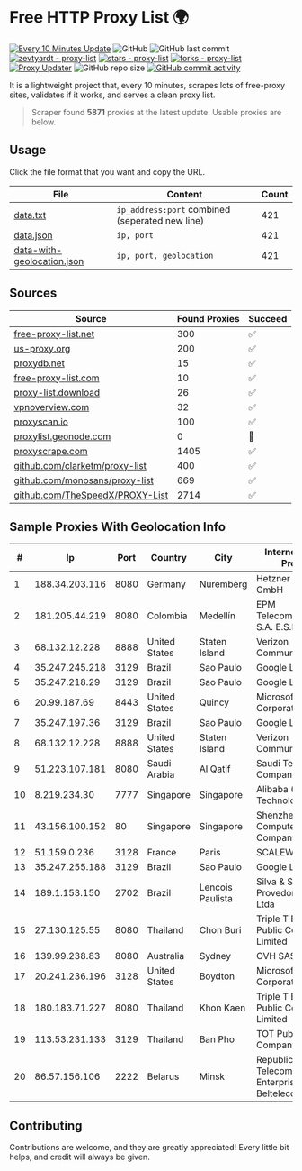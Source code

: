 
# Free HTTP Proxy List 🌍

[![Every 10 Minutes Update](https://github.com/mertguvencli/http-proxy-list/actions/workflows/main.yml/badge.svg?branch=main)](https://github.com/mertguvencli/http-proxy-list/actions/workflows/main.yml)
![GitHub](https://img.shields.io/github/license/mertguvencli/http-proxy-list)
![GitHub last commit](https://img.shields.io/github/last-commit/mertguvencli/http-proxy-list)
[![zevtyardt - proxy-list](https://img.shields.io/static/v1?label=zevtyardt&message=proxy-list&color=blue&logo=github)](https://github.com/zevtyardt/proxy-list "Go to GitHub repo")
[![stars - proxy-list](https://img.shields.io/github/stars/zevtyardt/proxy-list?style=social)](https://github.com/zevtyardt/proxy-list)
[![forks - proxy-list](https://img.shields.io/github/forks/zevtyardt/proxy-list?style=social)](https://github.com/zevtyardt/proxy-list)
[![Proxy Updater](https://github.com/zevtyardt/proxy-list/workflows/Proxy%20Updater/badge.svg)](https://github.com/zevtyardt/proxy-list/actions?query=workflow:"Proxy+Updater")
![GitHub repo size](https://img.shields.io/github/repo-size/zevtyardt/proxy-list)
[![GitHub commit activity](https://img.shields.io/github/commit-activity/m/zevtyardt/proxy-list?logo=commits)](https://github.com/zevtyardt/proxy-list/commits/main)

It is a lightweight project that, every 10 minutes, scrapes lots of free-proxy sites, validates if it works, and serves a clean proxy list.

> Scraper found **5871** proxies at the latest update. Usable proxies are below.

## Usage

Click the file format that you want and copy the URL.

|File|Content|Count|
|----|-------|-----|
|[data.txt](https://raw.githubusercontent.com/mertguvencli/http-proxy-list/main/proxy-list/data.txt)|`ip_address:port` combined (seperated new line)|421|
|[data.json](https://raw.githubusercontent.com/mertguvencli/http-proxy-list/main/proxy-list/data.json)|`ip, port`|421|
|[data-with-geolocation.json](https://raw.githubusercontent.com/mertguvencli/http-proxy-list/main/proxy-list/data-with-geolocation.json)|`ip, port, geolocation`|421|

## Sources

|Source|Found Proxies|Succeed|
|------|-------------|-------|
|[free-proxy-list.net](https://free-proxy-list.net)|300|✅|
|[us-proxy.org](https://www.us-proxy.org)|200|✅|
|[proxydb.net](http://proxydb.net)|15|✅|
|[free-proxy-list.com](https://free-proxy-list.com/?page=&port=&type%5B%5D=http&type%5B%5D=https&up_time=0&search=Search)|10|✅|
|[proxy-list.download](https://www.proxy-list.download/HTTP)|26|✅|
|[vpnoverview.com](https://vpnoverview.com/privacy/anonymous-browsing/free-proxy-servers)|32|✅|
|[proxyscan.io](https://www.proxyscan.io)|100|✅|
|[proxylist.geonode.com](https://proxylist.geonode.com/api/proxy-list?limit=300&page=1&sort_by=lastChecked&sort_type=desc&protocols=http,https)|0|🚫|
|[proxyscrape.com](https://api.proxyscrape.com/v2/?request=displayproxies&protocol=http&timeout=10000&country=all&ssl=all&anonymity=all)|1405|✅|
|[github.com/clarketm/proxy-list](https://raw.githubusercontent.com/clarketm/proxy-list/master/proxy-list-raw.txt)|400|✅|
|[github.com/monosans/proxy-list](https://raw.githubusercontent.com/monosans/proxy-list/main/proxies/http.txt)|669|✅|
|[github.com/TheSpeedX/PROXY-List](https://raw.githubusercontent.com/TheSpeedX/PROXY-List/master/http.txt)|2714|✅|


## Sample Proxies With Geolocation Info

|#|Ip|Port|Country|City|Internet Service Provider|
|-|--|----|-------|----|-------------------------|
|1|188.34.203.116|8080|Germany|Nuremberg|Hetzner Online GmbH|
|2|181.205.44.219|8080|Colombia|Medellín|EPM Telecomunicaciones S.A. E.S.P.|
|3|68.132.12.228|8888|United States|Staten Island|Verizon Communications|
|4|35.247.245.218|3129|Brazil|Sao Paulo|Google LLC|
|5|35.247.218.29|3129|Brazil|Sao Paulo|Google LLC|
|6|20.99.187.69|8443|United States|Quincy|Microsoft Corporation|
|7|35.247.197.36|3129|Brazil|Sao Paulo|Google LLC|
|8|68.132.12.228|8888|United States|Staten Island|Verizon Communications|
|9|51.223.107.181|8080|Saudi Arabia|Al Qatif|Saudi Telecom Company JSC|
|10|8.219.234.30|7777|Singapore|Singapore|Alibaba (US) Technology Co., Ltd.|
|11|43.156.100.152|80|Singapore|Singapore|Shenzhen Tencent Computer Systems Company Limited|
|12|51.159.0.236|3128|France|Paris|SCALEWAY|
|13|35.247.255.188|3129|Brazil|Sao Paulo|Google LLC|
|14|189.1.153.150|2702|Brazil|Lencois Paulista|Silva & Silveira Provedor de Internet Ltda|
|15|27.130.125.55|8080|Thailand|Chon Buri|Triple T Broadband Public Company Limited|
|16|139.99.238.83|8080|Australia|Sydney|OVH SAS|
|17|20.241.236.196|3128|United States|Boydton|Microsoft Corporation|
|18|180.183.71.227|8080|Thailand|Khon Kaen|Triple T Broadband Public Company Limited|
|19|113.53.231.133|3129|Thailand|Ban Pho|TOT Public Company Limited|
|20|86.57.156.106|2222|Belarus|Minsk|Republican Unitary Telecommunication Enterprise Beltelecom|



## Contributing

Contributions are welcome, and they are greatly appreciated! Every
little bit helps, and credit will always be given.

